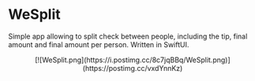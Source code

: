 # WeSplit
Simple app allowing to split check between people, including the tip, final amount and final amount per person. Written in SwiftUI.
<p align="center"> [![WeSplit.png](https://i.postimg.cc/8c7jqBBq/WeSplit.png)](https://postimg.cc/vxdYnnKz) </p>
